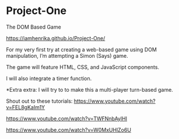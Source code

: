 # Project-One
 The DOM Based Game


https://iamhenrika.github.io/Project-One/


For my very first try at creating a web-based game using DOM manipulation, I’m attempting a Simon (Says) game.

The game will feature HTML, CSS, and JavaScript components.

I will also integrate a timer function.

*Extra extra: I will try to to make this a multi-player turn-based game.

Shout out to these tutorials:
https://www.youtube.com/watch?v=FEL8gKaIm1Y

https://www.youtube.com/watch?v=TWFNnbAylHI

https://www.youtube.com/watch?v=W0MxUHlZo6U

